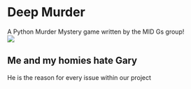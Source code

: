 # Deep Murder
A Python Murder Mystery game written by the MID Gs group! <br>
![](https://media1.tenor.com/m/M5IQwflJz0UAAAAd/juno-overwatch.gif)

## Me and my homies hate Gary
He is the reason for every issue within our project
